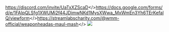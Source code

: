 <a id="-- Join Event Discord! -- ">https://discord.com/invite/UaTxXZScaD</><a id="-- Event Sign Up! -- ">https://docs.google.com/forms/d/e/1FAIpQLSfg1XWUMi2f44JDimwNKd1MysXWwa_MxWmEn3Yh6TErKefalQ/viewform</><a id="  -- Donate to St. Jude's in Memory of Weaponheada --">https://streamlabscharity.com/@wmm-official/weaponheadas-maul-mash</>
![](https://i.imgur.com/3yiReVO.jpeg)

